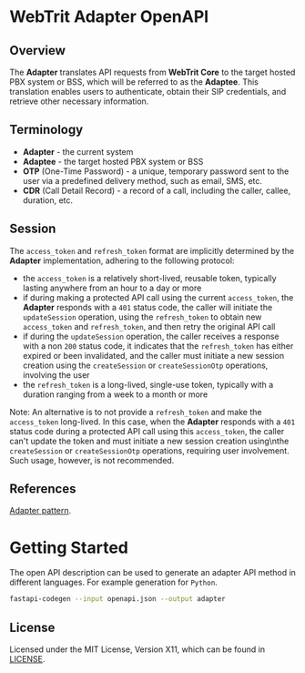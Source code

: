 # WebTrit Adapter OpenAPI
## Overview
The **Adapter** translates API requests from **WebTrit Core** to the target hosted PBX system or BSS, which will be referred to as the **Adaptee**. This translation enables users to authenticate, obtain their SIP credentials, and retrieve other necessary information.

## Terminology
* **Adapter** - the current system
* **Adaptee** - the target hosted PBX system or BSS
* **OTP** (One-Time Password) - a unique, temporary password sent to the user via a predefined delivery method,  such as email, SMS, etc.
* **CDR** (Call Detail Record) - a record of a call, including the caller, callee, duration, etc.

## Session
The `access_token` and `refresh_token` format are implicitly determined by the **Adapter** implementation, adhering to the following protocol:
- the `access_token` is a relatively short-lived, reusable token, typically lasting anywhere from an hour to a day or more
- if during making a protected API call using the current `access_token`, the **Adapter** responds with a `401` status code, the caller will initiate the `updateSession` operation, using the `refresh_token` to obtain new `access_token` and `refresh_token`, and then retry the original API call
- if during the `updateSession` operation, the caller receives a response with a non `200` status code, it indicates that the `refresh_token` has either expired or been invalidated, and the caller must initiate a new session creation using the `createSession` or `createSessionOtp` operations, involving the user
- the `refresh_token` is a long-lived, single-use token, typically with a duration ranging from a week to a month or more

Note: An alternative is to not provide a `refresh_token` and make the `access_token` long-lived. In this case, when the **Adapter** responds with a `401` status code during a protected API call using this `access_token`, the caller can't update the token and must initiate a new session creation using\nthe `createSession` or `createSessionOtp` operations, requiring user involvement. Such usage, however, is not recommended.

## References
[Adapter pattern](https://en.wikipedia.org/wiki/Adapter_pattern).

# Getting Started
The open API description can be used to generate an adapter API method in different languages. For example generation for `Python`.

```bash
fastapi-codegen --input openapi.json --output adapter
```

## License
Licensed under the MIT License, Version X11, which can be found in [LICENSE](./LICENSE).
